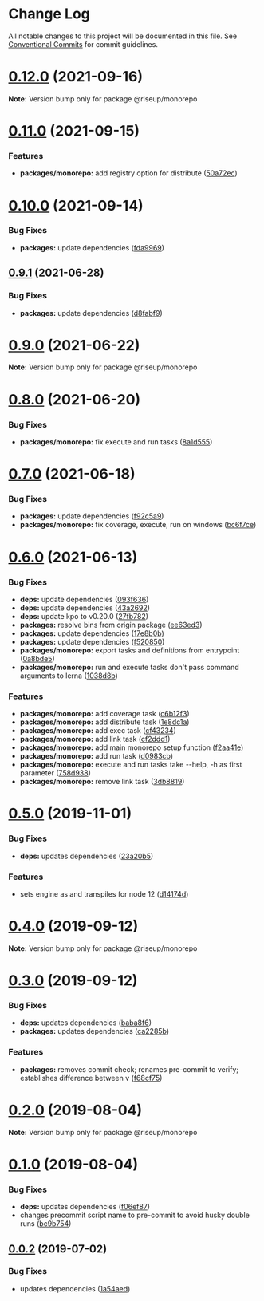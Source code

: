 # Change Log

All notable changes to this project will be documented in this file.
See [Conventional Commits](https://conventionalcommits.org) for commit guidelines.

# [0.12.0](https://github.com/rafamel/riseup/compare/v0.11.0...v0.12.0) (2021-09-16)

**Note:** Version bump only for package @riseup/monorepo





# [0.11.0](https://github.com/rafamel/riseup/compare/v0.10.0...v0.11.0) (2021-09-15)


### Features

* **packages/monorepo:** add registry option for distribute ([50a72ec](https://github.com/rafamel/riseup/commit/50a72ec0ebf5ee8bd5f1f160503efb258b542d57))





# [0.10.0](https://github.com/rafamel/riseup/compare/v0.9.2...v0.10.0) (2021-09-14)


### Bug Fixes

* **packages:** update dependencies ([fda9969](https://github.com/rafamel/riseup/commit/fda9969aaf64671eccaea5916f80eaa8867dc9e0))





## [0.9.1](https://github.com/rafamel/riseup/compare/v0.9.0...v0.9.1) (2021-06-28)


### Bug Fixes

* **packages:** update dependencies ([d8fabf9](https://github.com/rafamel/riseup/commit/d8fabf9d8cfb5180ecba281c3ac1194268dda2e8))





# [0.9.0](https://github.com/rafamel/riseup/compare/v0.8.0...v0.9.0) (2021-06-22)

**Note:** Version bump only for package @riseup/monorepo





# [0.8.0](https://github.com/rafamel/riseup/compare/v0.7.0...v0.8.0) (2021-06-20)


### Bug Fixes

* **packages/monorepo:** fix execute and run tasks ([8a1d555](https://github.com/rafamel/riseup/commit/8a1d5550e1e683e639b40d1072944326b7f82499))





# [0.7.0](https://github.com/rafamel/riseup/compare/v0.6.0...v0.7.0) (2021-06-18)


### Bug Fixes

* **packages:** update dependencies ([f92c5a9](https://github.com/rafamel/riseup/commit/f92c5a98cc97f463f21001b62ff4a02c012aa563))
* **packages/monorepo:** fix coverage, execute, run on windows ([bc6f7ce](https://github.com/rafamel/riseup/commit/bc6f7ced903856af56bf7eb17baf5a8df081d9cb))





# [0.6.0](https://github.com/rafamel/riseup/compare/v0.5.0...v0.6.0) (2021-06-13)


### Bug Fixes

* **deps:** update dependencies ([093f636](https://github.com/rafamel/riseup/commit/093f6369aa90d2f9d22e4b9f16121bf7141abd61))
* **deps:** update dependencies ([43a2692](https://github.com/rafamel/riseup/commit/43a2692fc36e278d1adc952a01c264cf02c8995c))
* **deps:** update kpo to v0.20.0 ([27fb782](https://github.com/rafamel/riseup/commit/27fb7827a67ba2e8c3bcc0ad9c517774faaa1cf3))
* **packages:** resolve bins from origin package ([ee63ed3](https://github.com/rafamel/riseup/commit/ee63ed30eb79d915481a56844bdf0f8a1549bb3d))
* **packages:** update dependencies ([17e8b0b](https://github.com/rafamel/riseup/commit/17e8b0be83bb857e038b8298b5bd5e584c4f5bba))
* **packages:** update dependencies ([f520850](https://github.com/rafamel/riseup/commit/f520850d78b7889d3bf1b2020973430b6c914ccd))
* **packages/monorepo:** export tasks and definitions from entrypoint ([0a8bde5](https://github.com/rafamel/riseup/commit/0a8bde55b949b2005beba8400a77864f2e71b2cc))
* **packages/monorepo:** run and execute tasks don't pass command arguments to lerna ([1038d8b](https://github.com/rafamel/riseup/commit/1038d8b4439bf26a953092f266fe1d7555c3397e))


### Features

* **packages/monorepo:** add coverage task ([c6b12f3](https://github.com/rafamel/riseup/commit/c6b12f357edefcafde63a52c1f2a2976514dc6b8))
* **packages/monorepo:** add distribute task ([1e8dc1a](https://github.com/rafamel/riseup/commit/1e8dc1a83f6a4e6547bc3e7ad587f43543238d32))
* **packages/monorepo:** add exec task ([cf43234](https://github.com/rafamel/riseup/commit/cf43234f3b05f1367662ea994f6c8078b868fee2))
* **packages/monorepo:** add link task ([cf2ddd1](https://github.com/rafamel/riseup/commit/cf2ddd17283108682ce222c9180712929a2142a6))
* **packages/monorepo:** add main monorepo setup function ([f2aa41e](https://github.com/rafamel/riseup/commit/f2aa41eb0a6fdfaf586a57a39327fcaf2a2ff22c))
* **packages/monorepo:** add run task ([d0983cb](https://github.com/rafamel/riseup/commit/d0983cb724a8bd2526efb08d89bfd0a34a8e520e))
* **packages/monorepo:** execute and run tasks take --help, -h as first parameter ([758d938](https://github.com/rafamel/riseup/commit/758d938f2040c805381d43239cdaac7543e6aa98))
* **packages/monorepo:** remove link task ([3db8819](https://github.com/rafamel/riseup/commit/3db8819b3c39fe3a309ec704a999c2b79a282d61))





# [0.5.0](https://github.com/rafamel/riseup/compare/v0.4.0...v0.5.0) (2019-11-01)


### Bug Fixes

* **deps:** updates dependencies ([23a20b5](https://github.com/rafamel/riseup/commit/23a20b597feea8e75c7c87e9e51f6863be075da5))


### Features

* sets engine as and transpiles for node 12 ([d14174d](https://github.com/rafamel/riseup/commit/d14174d9d1fc890cc4fb68c9bf04c3a84a38c2ed))





# [0.4.0](https://github.com/rafamel/riseup/compare/v0.3.0...v0.4.0) (2019-09-12)

**Note:** Version bump only for package @riseup/monorepo





# [0.3.0](https://github.com/rafamel/riseup/compare/v0.2.0...v0.3.0) (2019-09-12)


### Bug Fixes

* **deps:** updates dependencies ([baba8f6](https://github.com/rafamel/riseup/commit/baba8f6))
* **packages:** updates dependencies ([ca2285b](https://github.com/rafamel/riseup/commit/ca2285b))


### Features

* **packages:** removes commit check; renames pre-commit to verify; establishes difference between v ([f68cf75](https://github.com/rafamel/riseup/commit/f68cf75))





# [0.2.0](https://github.com/rafamel/riseup/compare/v0.1.0...v0.2.0) (2019-08-04)

**Note:** Version bump only for package @riseup/monorepo





# [0.1.0](https://github.com/rafamel/riseup/compare/v0.0.2...v0.1.0) (2019-08-04)


### Bug Fixes

* **deps:** updates dependencies ([f06ef87](https://github.com/rafamel/riseup/commit/f06ef87))
* changes precommit script name to pre-commit to avoid husky double runs ([bc9b754](https://github.com/rafamel/riseup/commit/bc9b754))





## [0.0.2](https://github.com/rafamel/riseup/compare/v0.0.1...v0.0.2) (2019-07-02)


### Bug Fixes

* updates dependencies ([1a54aed](https://github.com/rafamel/riseup/commit/1a54aed))
